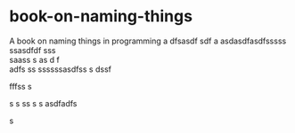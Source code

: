 # book-on-naming-things
A book on naming things in programming
a
dfsasdf  sdf
a asdasdfasdfsssss ssasdfdf
sss    
  saass
s as d f  
adfs    ss
ssssssasdfss s
   dssf 
 
fffss 
s
 
s   s
ss
s
s
asdfadfs
 
s
  
